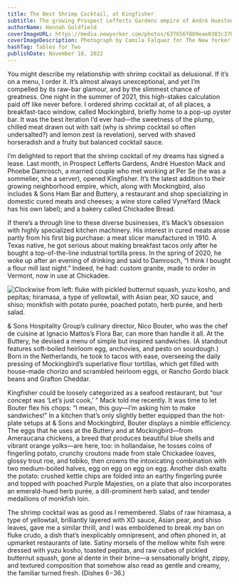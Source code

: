 ```yaml
---
title: The Best Shrimp Cocktail, at Kingfisher
subtitle: The growing Prospect Lefferts Gardens empire of André Hueston Mack and Phoebe Damrosch includes a new restaurant serving exceptional seafood.
authorName: Hannah Goldfield
coverImageURL: https://media.newyorker.com/photos/637656f809eae0383c370e9a/master/w_2240,c_limit/221128_r41408.jpg
coverImageDescription: Photograph by Camila Falquez for The New Yorker
hashTag: Tables for Two
publishDate: November 18, 2022
---
```


You might describe my relationship with shrimp cocktail as delusional. If it’s on a menu, I order it. It’s almost always unexceptional, and yet I’m compelled by its raw-bar glamour, and by the slimmest chance of greatness. One night in the summer of 2021, this high-stakes calculation paid off like never before. I ordered shrimp cocktail at, of all places, a breakfast-taco window, called Mockingbird, briefly home to a pop-up oyster bar. It was the best iteration I’d ever had—the sweetness of the plump, chilled meat drawn out with salt (why is shrimp cocktail so often undersalted?) and lemon zest (a revelation), served with shaved horseradish and a fruity but balanced cocktail sauce.

I’m delighted to report that the shrimp cocktail of my dreams has signed a lease. Last month, in Prospect Lefferts Gardens, André Hueston Mack and Phoebe Damrosch, a married couple who met working at Per Se (he was a sommelier, she a server), opened Kingfisher. It’s the latest addition to their growing neighborhood empire, which, along with Mockingbird, also includes & Sons Ham Bar and Buttery, a restaurant and shop specializing in domestic cured meats and cheeses; a wine store called VyneYard (Mack has his own label); and a bakery called Chickadee Bread.

If there’s a through line to these diverse businesses, it’s Mack’s obsession with highly specialized kitchen machinery. His interest in cured meats arose partly from his first big purchase: a meat slicer manufactured in 1910. A Texas native, he got serious about making breakfast tacos only after he bought a top-of-the-line industrial tortilla press. In the spring of 2020, he woke up after an evening of drinking and said to Damrosch, “I think I bought a flour mill last night.” Indeed, he had: custom granite, made to order in Vermont, now in use at Chickadee.

![Clockwise from left: fluke with pickled butternut squash, yuzu kosho, and pepitas; hiramasa, a type of yellowtail, with Asian pear, XO sauce, and shiso; monkfish with potato purée, poached potato, herb purée, and herb salad.](https://media.newyorker.com/photos/637656f8f4bc8ee30e838700/master/w_1600,c_limit/221128_r41445.jpg)

& Sons Hospitality Group’s culinary director, Nico Bouter, who was the chef de cuisine at Ignacio Mattos’s Flora Bar, can more than handle it all. At the Buttery, he devised a menu of simple but inspired sandwiches. (A standout features soft-boiled heirloom egg, anchovies, and pesto on sourdough.) Born in the Netherlands, he took to tacos with ease, overseeing the daily pressing of Mockingbird’s superlative flour tortillas, which get filled with house-made chorizo and scrambled heirloom eggs, or Rancho Gordo black beans and Grafton Cheddar.

Kingfisher could be loosely categorized as a seafood restaurant, but “our concept was ‘Let’s just cook,’ ” Mack told me recently. It was time to let Bouter flex his chops: “I mean, this guy—I’m asking him to make sandwiches!” In a kitchen that’s only slightly better equipped than the hot-plate setups at & Sons and Mockingbird, Bouter displays a nimble efficiency. The eggs that he uses at the Buttery and at Mockingbird—from Ameraucana chickens, a breed that produces beautiful blue shells and vibrant orange yolks—are here, too: in hollandaise, he tosses coins of fingerling potato, crunchy croutons made from stale Chickadee loaves, glossy trout roe, and tobiko, then crowns the intoxicating combination with two medium-boiled halves, egg on egg on egg on egg. Another dish exalts the potato: crushed kettle chips are folded into an earthy fingerling purée and topped with poached Purple Majesties, on a plate that also incorporates an emerald-hued herb purée, a dill-prominent herb salad, and tender medallions of monkfish loin.

The shrimp cocktail was as good as I remembered. Slabs of raw hiramasa, a type of yellowtail, brilliantly layered with XO sauce, Asian pear, and shiso leaves, gave me a similar thrill, and I was emboldened to break my ban on fluke crudo, a dish that’s inexplicably omnipresent, and often phoned in, at upmarket restaurants of late. Satiny morsels of the mellow white fish were dressed with yuzu kosho, toasted pepitas, and raw cubes of pickled butternut squash, gone al dente in their brine—a sensationally bright, zippy, and textured composition that somehow also read as gentle and creamy, the familiar turned fresh. (Dishes $6-$36.) 